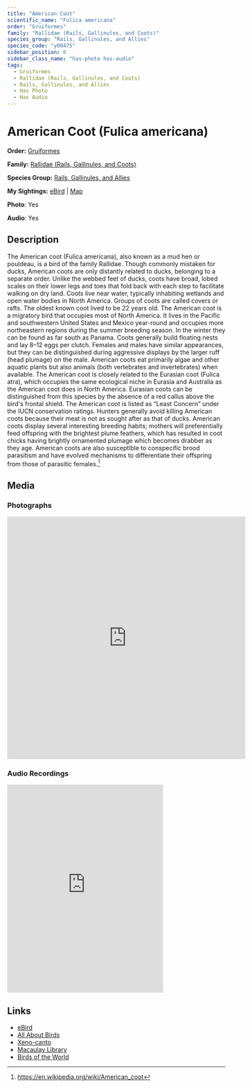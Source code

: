 ```yaml
---
title: "American Coot"
scientific_name: "Fulica americana"
order: "Gruiformes"
family: "Rallidae (Rails, Gallinules, and Coots)"
species_group: "Rails, Gallinules, and Allies"
species_code: "y00475"
sidebar_position: 6
sidebar_class_name: "has-photo has-audio"
tags: 
  - Gruiformes
  - Rallidae (Rails, Gallinules, and Coots)
  - Rails, Gallinules, and Allies
  - Has Photo
  - Has Audio
---
```


# American Coot (Fulica americana)

**Order:** [Gruiformes](/tags/gruiformes)

**Family:** [Rallidae (Rails, Gallinules, and Coots)](/tags/rallidae-rails-gallinules-and-coots)

**Species Group:** [Rails, Gallinules, and Allies](/tags/rails-gallinules-and-allies)

**My Sightings:** [eBird](https://ebird.org/lifelist?r=world&time=life&spp=y00475) | [Map](/map?species_code=y00475)

**Photo**: Yes 

**Audio**: Yes

## Description
The American coot (Fulica americana), also known as a mud hen or pouldeau, is a bird of the family Rallidae. Though commonly mistaken for ducks, American coots are only distantly related to ducks, belonging to a separate order. Unlike the webbed feet of ducks, coots have broad, lobed scales on their lower legs and toes that fold back with each step to facilitate walking on dry land. Coots live near water, typically inhabiting wetlands and open water bodies in North America. Groups of coots are called covers or rafts. The oldest known coot lived to be 22 years old.
The American coot is a migratory bird that occupies most of North America. It lives in the Pacific and southwestern United States and Mexico year-round and occupies more northeastern regions during the summer breeding season. In the winter they can be found as far south as Panama. Coots generally build floating nests and lay 8–12 eggs per clutch. Females and males have similar appearances, but they can be distinguished during aggressive displays by the larger ruff (head plumage) on the male. American coots eat primarily algae and other aquatic plants but also animals (both vertebrates and invertebrates) when available.
The American coot is closely related to the Eurasian coot (Fulica atra), which occupies the same ecological niche in Eurasia and Australia as the American coot does in North America. Eurasian coots can be distinguished from this species by the absence of a red callus above the bird's frontal shield.
The American coot is listed as “Least Concern” under the IUCN conservation ratings. Hunters generally avoid killing American coots because their meat is not as sought after as that of ducks.
American coots display several interesting breeding habits; mothers will preferentially feed offspring with the brightest plume feathers, which has resulted in coot chicks having brightly ornamented plumage which becomes drabber as they age. American coots are also susceptible to conspecific brood parasitism and have evolved mechanisms to differentiate their offspring from those of parasitic females.[^1]

[^1]: https://en.wikipedia.org/wiki/American_coot

## Media
### Photographs
<iframe src="https://macaulaylibrary.org/asset/614210043/embed" width="550" height="560" frameborder="0" allowfullscreen></iframe>

### Audio Recordings
<iframe src="https://macaulaylibrary.org/asset/626485749/embed" width="360" height="480" frameborder="0" allowfullscreen></iframe>

## Links
* [eBird](https://ebird.org/species/y00475) 
* [All About Birds](https://www.allaboutbirds.org/guide/y00475) 
* [Xeno-canto](https://www.xeno-canto.org/species/fulica-americana) 
* [Macaulay Library](https://search.macaulaylibrary.org/catalog?taxonCode=y00475&sort=rating_rank_desc)
* [Birds of the World](https://birdsoftheworld.org/bow/species/y00475)
